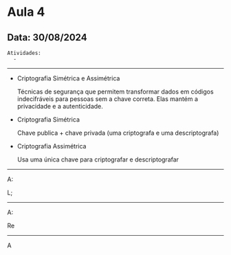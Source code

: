 # Aula 4 
## Data: 30/08/2024

```
Atividades:
  - 
```

----------------------------------------------------------------------------------------------------------------------------------------------------------------------------------------------------------------

- Criptografia Simétrica e Assimétrica

  Técnicas de segurança que permitem transformar dados em códigos indecifráveis para pessoas sem a chave correta.
  Elas mantém a privacidade e a autenticidade.

- Criptografia Simétrica

  Chave publica + chave privada (uma criptografa e uma descriptografa)

- Criptografia Assimétrica

  Usa uma única chave para criptografar e descriptografar

----------------------------------------------------------------------------------------------------------------------------------------------------------------------------------------------------------------
A:

L;

----------------------------------------------------------------------------------------------------------------------------------------------------------------------------------------------------------------

A:

Re

----------------------------------------------------------------------------------------------------------------------------------------------------------------------------------------------------------------

A
